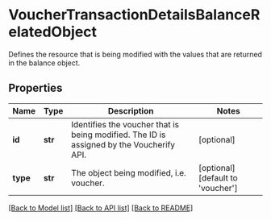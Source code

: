 # VoucherTransactionDetailsBalanceRelatedObject

Defines the resource that is being modified with the values that are returned in the balance object.

## Properties

Name | Type | Description | Notes
------------ | ------------- | ------------- | -------------
**id** | **str** | Identifies the voucher that is being modified. The ID is assigned by the Voucherify API. | [optional] 
**type** | **str** | The object being modified, i.e. voucher. | [optional] [default to 'voucher']

[[Back to Model list]](../README.md#documentation-for-models) [[Back to API list]](../README.md#documentation-for-api-endpoints) [[Back to README]](../README.md)



